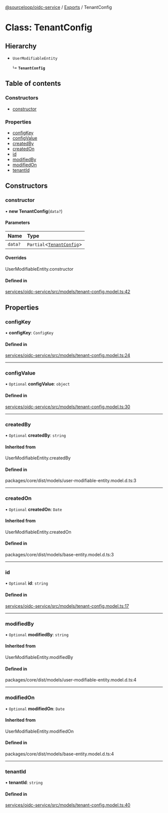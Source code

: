 [@sourceloop/oidc-service](../README.md) / [Exports](../modules.md) / TenantConfig

# Class: TenantConfig

## Hierarchy

- `UserModifiableEntity`

  ↳ **`TenantConfig`**

## Table of contents

### Constructors

- [constructor](TenantConfig.md#constructor)

### Properties

- [configKey](TenantConfig.md#configkey)
- [configValue](TenantConfig.md#configvalue)
- [createdBy](TenantConfig.md#createdby)
- [createdOn](TenantConfig.md#createdon)
- [id](TenantConfig.md#id)
- [modifiedBy](TenantConfig.md#modifiedby)
- [modifiedOn](TenantConfig.md#modifiedon)
- [tenantId](TenantConfig.md#tenantid)

## Constructors

### constructor

• **new TenantConfig**(`data?`)

#### Parameters

| Name | Type |
| :------ | :------ |
| `data?` | `Partial`<[`TenantConfig`](TenantConfig.md)\> |

#### Overrides

UserModifiableEntity.constructor

#### Defined in

[services/oidc-service/src/models/tenant-config.model.ts:42](https://github.com/sourcefuse/loopback4-microservice-catalog/blob/00e854d46/services/oidc-service/src/models/tenant-config.model.ts#L42)

## Properties

### configKey

• **configKey**: `ConfigKey`

#### Defined in

[services/oidc-service/src/models/tenant-config.model.ts:24](https://github.com/sourcefuse/loopback4-microservice-catalog/blob/00e854d46/services/oidc-service/src/models/tenant-config.model.ts#L24)

___

### configValue

• `Optional` **configValue**: `object`

#### Defined in

[services/oidc-service/src/models/tenant-config.model.ts:30](https://github.com/sourcefuse/loopback4-microservice-catalog/blob/00e854d46/services/oidc-service/src/models/tenant-config.model.ts#L30)

___

### createdBy

• `Optional` **createdBy**: `string`

#### Inherited from

UserModifiableEntity.createdBy

#### Defined in

packages/core/dist/models/user-modifiable-entity.model.d.ts:3

___

### createdOn

• `Optional` **createdOn**: `Date`

#### Inherited from

UserModifiableEntity.createdOn

#### Defined in

packages/core/dist/models/base-entity.model.d.ts:3

___

### id

• `Optional` **id**: `string`

#### Defined in

[services/oidc-service/src/models/tenant-config.model.ts:17](https://github.com/sourcefuse/loopback4-microservice-catalog/blob/00e854d46/services/oidc-service/src/models/tenant-config.model.ts#L17)

___

### modifiedBy

• `Optional` **modifiedBy**: `string`

#### Inherited from

UserModifiableEntity.modifiedBy

#### Defined in

packages/core/dist/models/user-modifiable-entity.model.d.ts:4

___

### modifiedOn

• `Optional` **modifiedOn**: `Date`

#### Inherited from

UserModifiableEntity.modifiedOn

#### Defined in

packages/core/dist/models/base-entity.model.d.ts:4

___

### tenantId

• **tenantId**: `string`

#### Defined in

[services/oidc-service/src/models/tenant-config.model.ts:40](https://github.com/sourcefuse/loopback4-microservice-catalog/blob/00e854d46/services/oidc-service/src/models/tenant-config.model.ts#L40)

